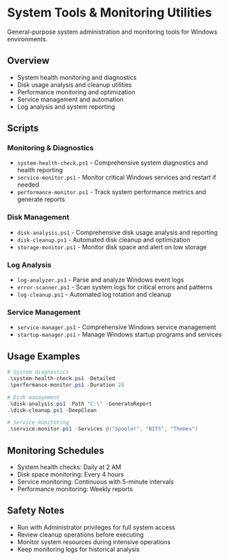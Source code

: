# System Tools & Monitoring Utilities

General-purpose system administration and monitoring tools for Windows environments.

## Overview
- System health monitoring and diagnostics
- Disk usage analysis and cleanup utilities  
- Performance monitoring and optimization
- Service management and automation
- Log analysis and system reporting

## Scripts

### Monitoring & Diagnostics
- `system-health-check.ps1` - Comprehensive system diagnostics and health reporting
- `service-monitor.ps1` - Monitor critical Windows services and restart if needed
- `performance-monitor.ps1` - Track system performance metrics and generate reports

### Disk Management
- `disk-analysis.ps1` - Comprehensive disk usage analysis and reporting
- `disk-cleanup.ps1` - Automated disk cleanup and optimization
- `storage-monitor.ps1` - Monitor disk space and alert on low storage

### Log Analysis
- `log-analyzer.ps1` - Parse and analyze Windows event logs
- `error-scanner.ps1` - Scan system logs for critical errors and patterns
- `log-cleanup.ps1` - Automated log rotation and cleanup

### Service Management
- `service-manager.ps1` - Comprehensive Windows service management
- `startup-manager.ps1` - Manage Windows startup programs and services

## Usage Examples

```powershell
# System diagnostics
.\system-health-check.ps1 -Detailed
.\performance-monitor.ps1 -Duration 24

# Disk management
.\disk-analysis.ps1 -Path "C:\" -GenerateReport
.\disk-cleanup.ps1 -DeepClean

# Service monitoring
.\service-monitor.ps1 -Services @("Spooler", "BITS", "Themes")
```

## Monitoring Schedules
- System health checks: Daily at 2 AM
- Disk space monitoring: Every 4 hours
- Service monitoring: Continuous with 5-minute intervals
- Performance monitoring: Weekly reports

## Safety Notes
- Run with Administrator privileges for full system access
- Review cleanup operations before executing
- Monitor system resources during intensive operations
- Keep monitoring logs for historical analysis